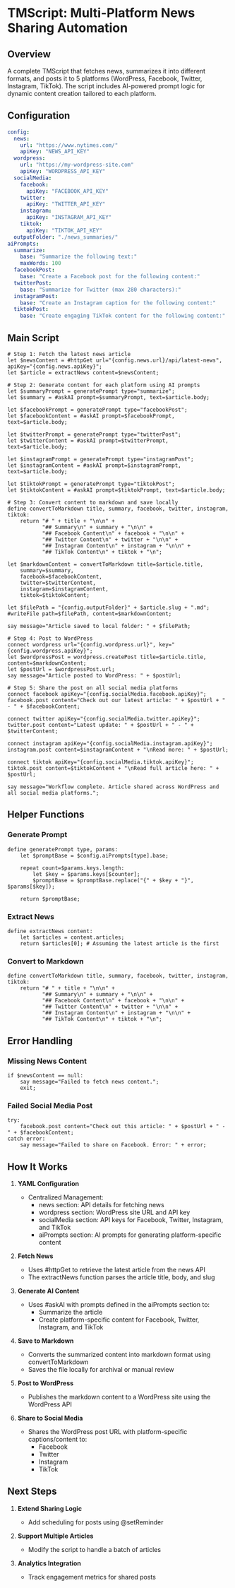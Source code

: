 # TMScript: Multi-Platform News Sharing Automation

## Overview
A complete TMScript that fetches news, summarizes it into different formats, and posts it to 5 platforms (WordPress, Facebook, Twitter, Instagram, TikTok). The script includes AI-powered prompt logic for dynamic content creation tailored to each platform.

## Configuration

```yaml
config:
  news:
    url: "https://www.nytimes.com/"
    apiKey: "NEWS_API_KEY"
  wordpress:
    url: "https://my-wordpress-site.com"
    apiKey: "WORDPRESS_API_KEY"
  socialMedia:
    facebook:
      apiKey: "FACEBOOK_API_KEY"
    twitter:
      apiKey: "TWITTER_API_KEY"
    instagram:
      apiKey: "INSTAGRAM_API_KEY"
    tiktok:
      apiKey: "TIKTOK_API_KEY"
  outputFolder: "./news_summaries/"
aiPrompts:
  summarize:
    base: "Summarize the following text:"
    maxWords: 100
  facebookPost:
    base: "Create a Facebook post for the following content:"
  twitterPost:
    base: "Summarize for Twitter (max 280 characters):"
  instagramPost:
    base: "Create an Instagram caption for the following content:"
  tiktokPost:
    base: "Create engaging TikTok content for the following content:"
```

## Main Script

```tmscript
# Step 1: Fetch the latest news article
let $newsContent = #httpGet url="{config.news.url}/api/latest-news", apiKey="{config.news.apiKey}";
let $article = extractNews content=$newsContent;

# Step 2: Generate content for each platform using AI prompts
let $summaryPrompt = generatePrompt type="summarize";
let $summary = #askAI prompt=$summaryPrompt, text=$article.body;

let $facebookPrompt = generatePrompt type="facebookPost";
let $facebookContent = #askAI prompt=$facebookPrompt, text=$article.body;

let $twitterPrompt = generatePrompt type="twitterPost";
let $twitterContent = #askAI prompt=$twitterPrompt, text=$article.body;

let $instagramPrompt = generatePrompt type="instagramPost";
let $instagramContent = #askAI prompt=$instagramPrompt, text=$article.body;

let $tiktokPrompt = generatePrompt type="tiktokPost";
let $tiktokContent = #askAI prompt=$tiktokPrompt, text=$article.body;

# Step 3: Convert content to markdown and save locally
define convertToMarkdown title, summary, facebook, twitter, instagram, tiktok:
    return "# " + title + "\n\n" +
           "## Summary\n" + summary + "\n\n" +
           "## Facebook Content\n" + facebook + "\n\n" +
           "## Twitter Content\n" + twitter + "\n\n" +
           "## Instagram Content\n" + instagram + "\n\n" +
           "## TikTok Content\n" + tiktok + "\n";

let $markdownContent = convertToMarkdown title=$article.title, 
    summary=$summary,
    facebook=$facebookContent,
    twitter=$twitterContent,
    instagram=$instagramContent,
    tiktok=$tiktokContent;

let $filePath = "{config.outputFolder}" + $article.slug + ".md";
#writeFile path=$filePath, content=$markdownContent;

say message="Article saved to local folder: " + $filePath;

# Step 4: Post to WordPress
connect wordpress url="{config.wordpress.url}", key="{config.wordpress.apiKey}";
let $wordpressPost = wordpress.createPost title=$article.title, content=$markdownContent;
let $postUrl = $wordpressPost.url;
say message="Article posted to WordPress: " + $postUrl;

# Step 5: Share the post on all social media platforms
connect facebook apiKey="{config.socialMedia.facebook.apiKey}";
facebook.post content="Check out our latest article: " + $postUrl + " - " + $facebookContent;

connect twitter apiKey="{config.socialMedia.twitter.apiKey}";
twitter.post content="Latest update: " + $postUrl + " - " + $twitterContent;

connect instagram apiKey="{config.socialMedia.instagram.apiKey}";
instagram.post content=$instagramContent + "\nRead more: " + $postUrl;

connect tiktok apiKey="{config.socialMedia.tiktok.apiKey}";
tiktok.post content=$tiktokContent + "\nRead full article here: " + $postUrl;

say message="Workflow complete. Article shared across WordPress and all social media platforms.";
```

## Helper Functions

### Generate Prompt

```tmscript
define generatePrompt type, params:
    let $promptBase = $config.aiPrompts[type].base;

    repeat count=$params.keys.length:
        let $key = $params.keys[$counter];
        $promptBase = $promptBase.replace("{" + $key + "}", $params[$key]);

    return $promptBase;
```

### Extract News

```tmscript
define extractNews content:
    let $articles = content.articles;
    return $articles[0]; # Assuming the latest article is the first
```

### Convert to Markdown

```tmscript
define convertToMarkdown title, summary, facebook, twitter, instagram, tiktok:
    return "# " + title + "\n\n" +
           "## Summary\n" + summary + "\n\n" +
           "## Facebook Content\n" + facebook + "\n\n" +
           "## Twitter Content\n" + twitter + "\n\n" +
           "## Instagram Content\n" + instagram + "\n\n" +
           "## TikTok Content\n" + tiktok + "\n";
```

## Error Handling

### Missing News Content

```tmscript
if $newsContent == null:
    say message="Failed to fetch news content.";
    exit;
```

### Failed Social Media Post

```tmscript
try:
    facebook.post content="Check out this article: " + $postUrl + " - " + $facebookContent;
catch error:
    say message="Failed to share on Facebook. Error: " + error;
```

## How It Works

1. **YAML Configuration**
   - Centralized Management:
     - news section: API details for fetching news
     - wordpress section: WordPress site URL and API key
     - socialMedia section: API keys for Facebook, Twitter, Instagram, and TikTok
     - aiPrompts section: AI prompts for generating platform-specific content

2. **Fetch News**
   - Uses #httpGet to retrieve the latest article from the news API
   - The extractNews function parses the article title, body, and slug

3. **Generate AI Content**
   - Uses #askAI with prompts defined in the aiPrompts section to:
     - Summarize the article
     - Create platform-specific content for Facebook, Twitter, Instagram, and TikTok

4. **Save to Markdown**
   - Converts the summarized content into markdown format using convertToMarkdown
   - Saves the file locally for archival or manual review

5. **Post to WordPress**
   - Publishes the markdown content to a WordPress site using the WordPress API

6. **Share to Social Media**
   - Shares the WordPress post URL with platform-specific captions/content to:
     - Facebook
     - Twitter
     - Instagram
     - TikTok

## Next Steps

1. **Extend Sharing Logic**
   - Add scheduling for posts using @setReminder

2. **Support Multiple Articles**
   - Modify the script to handle a batch of articles

3. **Analytics Integration**
   - Track engagement metrics for shared posts
